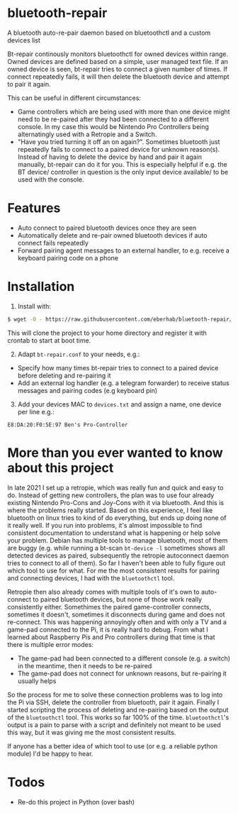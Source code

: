 # bluetooth-repair

A bluetooth auto-re-pair daemon based on bluetoothctl and a custom devices list

Bt-repair continously monitors bluetoothctl for owned devices within range. Owned devices are defined based on a simple, user managed text file. If an owned device is seen, bt-repair tries to connect a given number of times. If connect repeatedly fails, it will then delete the bluetooth device and attempt to pair it again.

This can be useful in different circumstances:
* Game controllers which are being used with more than one device might need to be re-paired after they had been connected to a different console. In my case this would be Nintendo Pro Controllers being alternatingly used with a Retropie and a Switch.
* "Have you tried turning it off an on again?". Sometimes bluetooth just repeatedly fails to connect to a paired device for unknown reason(s). Instead of having to delete the device by hand and pair it again manually, bt-repair can do it for you. This is especially helpful if e.g. the BT device/ controller in question is the only input device available/ to be used with the console.

# Features

* Auto connect to paired bluetooth devices once they are seen
* Automatically delete and re-pair owned bluetooth devices if auto connect fails repeatedly
* Forward pairing agent messages to an external handler, to e.g. receive a keyboard pairing code on a phone

# Installation

1) Install with:
```bash
$ wget -O - https://raw.githubusercontent.com/eberhab/bluetooth-repair/master/install.sh | bash
```
This will clone the project to your home directory and register it with crontab to start at boot time.

2) Adapt `bt-repair.conf` to your needs, e.g.:
* Specify how many times bt-repair tries to connect to a paired device before deleting and re-pairing it
* Add an external log handler (e.g. a telegram forwarder) to receive status messages and pairing codes (e.g keyboard pin)

3) Add your devices MAC to `devices.txt` and assign a name, one device per line e.g.:
```
E8:DA:20:F0:5E:97 Ben's Pro-Controller
```

# More than you ever wanted to know about this project
In late 2021 I set up a retropie, which was really fun and quick and easy to do. Instead of getting new controllers, the plan was to use four already existing Nintendo Pro-Cons and Joy-Cons with it via bluetooth. And this is where the problems really started. Based on this experience, I feel like bluetooth on linux tries to kind of do everything, but ends up doing none of it really well. If you run into problems, it's almost impossible to find consistent documentation to understand what is happening or help solve your problem. Debian has multiple tools to manage bluetooth, most of them are buggy (e.g. while running a bt-scan `bt-device -l` sometimes shows all detected devices as paired, subsequently the retropie autoconnect daemon tries to connect to all of them). So far I haven't been able to fully figure out which tool to use for what. For me the most consistent results for pairing and connecting devices, I had with the `bluetoothctl` tool.

Retropie then also already comes with multiple tools of it's own to auto-connect to paired bluetooth devices, but none of those work really consistently either. Somethimes the paired game-controller connects, sometimes it doesn't, sometimes it disconnects during game and does not re-connect. This was happening annoyingly often and with only a TV and a game-pad connected to the Pi, it is really hard to debug. From what I learned about Raspberry Pis and Pro controllers during that time is that there is multiple error modes:
* The game-pad had been connected to a different console (e.g. a switch) in the meantime, then it needs to be re-paired
* The game-pad does not connect for unknown reasons, but re-pairing it usually helps

So the process for me to solve these connection problems was to log into the Pi via SSH, delete the controller from bluetooth, pair it again. Finally I started scripting the process of deleting and re-pairing based on the output of the `bluetoothctl` tool. This works so far 100% of the time. `bluetoothctl`'s output is a pain to parse with a script and definitely not meant to be used this way, but it was giving me the most consistent results.

If anyone has a better idea of which tool to use (or e.g. a reliable python module) I'd be happy to hear.

# Todos
* Re-do this project in Python (over bash)
